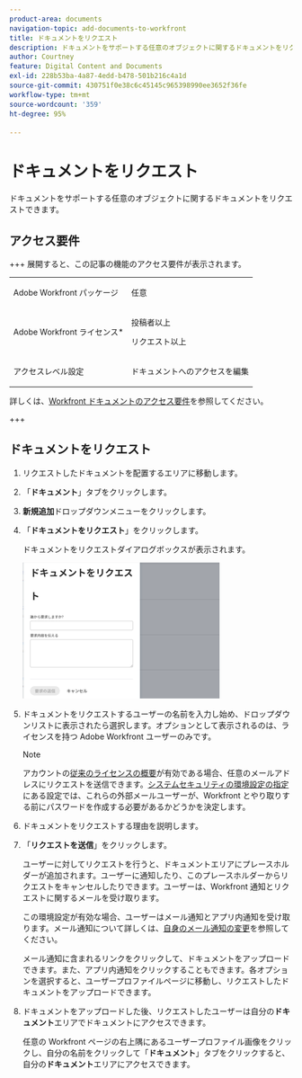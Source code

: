 ```yaml
---
product-area: documents
navigation-topic: add-documents-to-workfront
title: ドキュメントをリクエスト
description: ドキュメントをサポートする任意のオブジェクトに関するドキュメントをリクエストできます。
author: Courtney
feature: Digital Content and Documents
exl-id: 228b53ba-4a87-4edd-b478-501b216c4a1d
source-git-commit: 430751f0e38c6c45145c965398990ee3652f36fe
workflow-type: tm+mt
source-wordcount: '359'
ht-degree: 95%

---
```


# ドキュメントをリクエスト

ドキュメントをサポートする任意のオブジェクトに関するドキュメントをリクエストできます。

## アクセス要件

+++ 展開すると、この記事の機能のアクセス要件が表示されます。

<table style="table-layout:auto"> 
 <col> 
 <col> 
 <tbody> 
  <tr> 
   <td role="rowheader">Adobe Workfront パッケージ</td> 
   <td> <p> 任意</p> </td> 
  </tr> 
  <tr> 
   <td role="rowheader">Adobe Workfront ライセンス*</td> 
   <td> 
   <p>投稿者以上</p>
   <p>リクエスト以上</p> </td> 
  </tr> 
  <tr> 
   <td role="rowheader">アクセスレベル設定</td> 
   <td> <p>ドキュメントへのアクセスを編集</p> </td> 
  </tr> 
 </tbody> 
</table>

詳しくは、[Workfront ドキュメントのアクセス要件](/help/quicksilver/administration-and-setup/add-users/access-levels-and-object-permissions/access-level-requirements-in-documentation.md)を参照してください。

+++

## ドキュメントをリクエスト

1. リクエストしたドキュメントを配置するエリアに移動します。
1. 「**ドキュメント**」タブをクリックします。
1. **新規追加**&#x200B;ドロップダウンメニューをクリックします。

1. 「**ドキュメントをリクエスト**」をクリックします。

   ドキュメントをリクエストダイアログボックスが表示されます。

   ![document_request.png](assets/document-request-350x242.png)

1. ドキュメントをリクエストするユーザーの名前を入力し始め、ドロップダウンリストに表示されたら選択します。オプションとして表示されるのは、ライセンスを持つ Adobe Workfront ユーザーのみです。

   >[!NOTE]
   >
   >アカウントの[従来のライセンスの概要](../../administration-and-setup/add-users/access-levels-and-object-permissions/wf-licenses.md)が有効である場合、任意のメールアドレスにリクエストを送信できます。[システムセキュリティの環境設定の指定](../../administration-and-setup/manage-workfront/security/configure-security-preferences.md)にある設定では、これらの外部メールユーザーが、Workfront とやり取りする前にパスワードを作成する必要があるかどうかを決定します。

1. ドキュメントをリクエストする理由を説明します。
1. 「**リクエストを送信**」をクリックします。

   ユーザーに対してリクエストを行うと、ドキュメントエリアにプレースホルダーが追加されます。ユーザーに通知したり、このプレースホルダーからリクエストをキャンセルしたりできます。ユーザーは、Workfront 通知とリクエストに関するメールを受け取ります。

   この環境設定が有効な場合、ユーザーはメール通知とアプリ内通知を受け取ります。メール通知について詳しくは、[自身のメール通知の変更](../../workfront-basics/using-notifications/activate-or-deactivate-your-own-event-notifications.md)を参照してください。

   メール通知に含まれるリンクをクリックして、ドキュメントをアップロードできます。また、アプリ内通知をクリックすることもできます。各オプションを選択すると、ユーザープロファイルページに移動し、リクエストしたドキュメントをアップロードできます。

1. ドキュメントをアップロードした後、リクエストしたユーザーは自分の&#x200B;**ドキュメント**&#x200B;エリアでドキュメントにアクセスできます。

   任意の Workfront ページの右上隅にあるユーザープロファイル画像をクリックし、自分の名前をクリックして「**ドキュメント**」タブをクリックすると、自分の&#x200B;**ドキュメント**&#x200B;エリアにアクセスできます。
